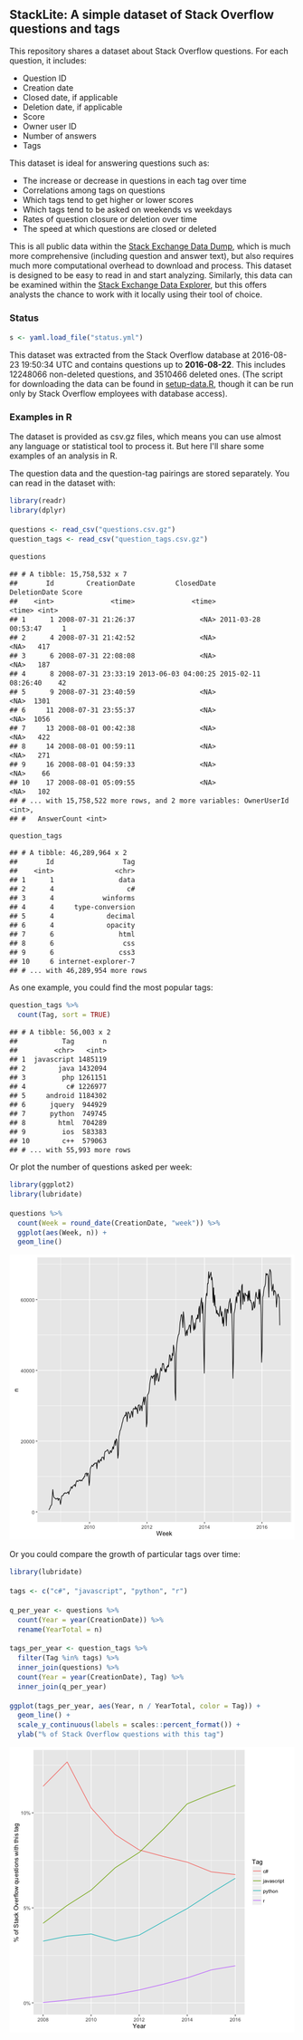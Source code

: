 



## StackLite: A simple dataset of Stack Overflow questions and tags

This repository shares a dataset about Stack Overflow questions. For each question, it includes:

* Question ID
* Creation date
* Closed date, if applicable
* Deletion date, if applicable
* Score
* Owner user ID
* Number of answers
* Tags

This dataset is ideal for answering questions such as:

* The increase or decrease in questions in each tag over time
* Correlations among tags on questions
* Which tags tend to get higher or lower scores
* Which tags tend to be asked on weekends vs weekdays
* Rates of question closure or deletion over time
* The speed at which questions are closed or deleted

This is all public data within the [Stack Exchange Data Dump](https://archive.org/details/stackexchange), which is much more comprehensive (including question and answer text), but also requires much more computational overhead to download and process. This dataset is designed to be easy to read in and start analyzing. Similarly, this data can be examined within the [Stack Exchange Data Explorer](https://data.stackexchange.com/), but this offers analysts the chance to work with it locally using their tool of choice.

### Status




```r
s <- yaml.load_file("status.yml")
```

This dataset was extracted from the Stack Overflow database at 2016-08-23 19:50:34 UTC and contains questions up to **2016-08-22**. This includes 12248066 non-deleted questions, and  3510466 deleted ones. (The script for downloading the data can be found in [setup-data.R](setup-data.R), though it can be run only by Stack Overflow employees with database access).

### Examples in R

The dataset is provided as csv.gz files, which means you can use almost any language or statistical tool to process it. But here I'll share some examples of an analysis in R.

The question data and the question-tag pairings are stored separately. You can read in the dataset with:


```r
library(readr)
library(dplyr)

questions <- read_csv("questions.csv.gz")
question_tags <- read_csv("question_tags.csv.gz")
```


```r
questions
```

```
## # A tibble: 15,758,532 x 7
##       Id        CreationDate          ClosedDate        DeletionDate Score
##    <int>              <time>              <time>              <time> <int>
## 1      1 2008-07-31 21:26:37                <NA> 2011-03-28 00:53:47     1
## 2      4 2008-07-31 21:42:52                <NA>                <NA>   417
## 3      6 2008-07-31 22:08:08                <NA>                <NA>   187
## 4      8 2008-07-31 23:33:19 2013-06-03 04:00:25 2015-02-11 08:26:40    42
## 5      9 2008-07-31 23:40:59                <NA>                <NA>  1301
## 6     11 2008-07-31 23:55:37                <NA>                <NA>  1056
## 7     13 2008-08-01 00:42:38                <NA>                <NA>   422
## 8     14 2008-08-01 00:59:11                <NA>                <NA>   271
## 9     16 2008-08-01 04:59:33                <NA>                <NA>    66
## 10    17 2008-08-01 05:09:55                <NA>                <NA>   102
## # ... with 15,758,522 more rows, and 2 more variables: OwnerUserId <int>,
## #   AnswerCount <int>
```

```r
question_tags
```

```
## # A tibble: 46,289,964 x 2
##       Id                 Tag
##    <int>               <chr>
## 1      1                data
## 2      4                  c#
## 3      4            winforms
## 4      4     type-conversion
## 5      4             decimal
## 6      4             opacity
## 7      6                html
## 8      6                 css
## 9      6                css3
## 10     6 internet-explorer-7
## # ... with 46,289,954 more rows
```

As one example, you could find the most popular tags:


```r
question_tags %>%
  count(Tag, sort = TRUE)
```

```
## # A tibble: 56,003 x 2
##           Tag       n
##         <chr>   <int>
## 1  javascript 1485119
## 2        java 1432094
## 3         php 1261151
## 4          c# 1226977
## 5     android 1184302
## 6      jquery  944929
## 7      python  749745
## 8        html  704289
## 9         ios  583383
## 10        c++  579063
## # ... with 55,993 more rows
```

Or plot the number of questions asked per week:


```r
library(ggplot2)
library(lubridate)

questions %>%
  count(Week = round_date(CreationDate, "week")) %>%
  ggplot(aes(Week, n)) +
  geom_line()
```

![plot of chunk questions_per_week](README-fig/questions_per_week-1.png)

Or you could compare the growth of particular tags over time:


```r
library(lubridate)

tags <- c("c#", "javascript", "python", "r")

q_per_year <- questions %>%
  count(Year = year(CreationDate)) %>%
  rename(YearTotal = n)

tags_per_year <- question_tags %>%
  filter(Tag %in% tags) %>%
  inner_join(questions) %>%
  count(Year = year(CreationDate), Tag) %>%
  inner_join(q_per_year)

ggplot(tags_per_year, aes(Year, n / YearTotal, color = Tag)) +
  geom_line() +
  scale_y_continuous(labels = scales::percent_format()) +
  ylab("% of Stack Overflow questions with this tag")
```

![plot of chunk tags_per_year](README-fig/tags_per_year-1.png)

